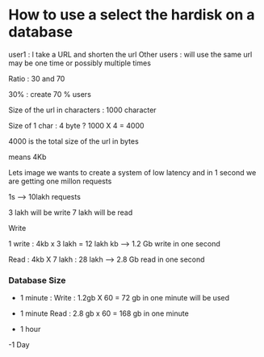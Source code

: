 # How to use a select the hardisk on a database

user1 : l take a URL and shorten the url
Other users : will use the same url may be one time or possibly multiple times

Ratio : 30 and 70

30% : create
70 % users

Size of the url in characters : 1000 character

Size of 1 char : 4 byte ?
1000 X 4 = 4000 

4000 is the total size of the url in bytes 

means 4Kb 

Lets image we wants to create a system of low latency
and in  1 second we are getting one millon requests


1s --> 10lakh requests 

3 lakh will be write 
7 lakh will be read

Write

1 write : 4kb x 3 lakh = 12 lakh kb --> 1.2 Gb write in one second 

Read :
4kb X 7 lakh : 28 lakh --> 2.8 Gb read in one second



### Database Size

- 1 minute : Write : 1.2gb X 60 = 72 gb in one minute will be used 
- 1 minute Read :  2.8 gb x 60 = 168 gb in one minute

- 1 hour

-1 Day